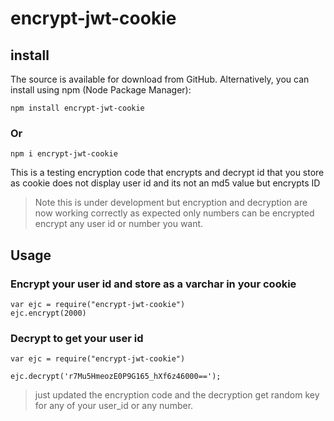 # encrypt-jwt-cookie

## install
<p>The source is available for download from GitHub. Alternatively, you can install using npm (Node Package Manager):</p>

```
npm install encrypt-jwt-cookie
```

### Or

```
npm i encrypt-jwt-cookie
```

<p>This is a testing encryption code that encrypts and decrypt id that you store as cookie does not display user id and its not an md5 value but encrypts ID</p>

>Note this is under development but encryption and decryption are now working correctly as expected only numbers can be encrypted encrypt any user id or number you want.
## Usage

### Encrypt your user id and store as a varchar in your cookie
```
var ejc = require("encrypt-jwt-cookie")
ejc.encrypt(2000)
```
### Decrypt to get your user id
```
var ejc = require("encrypt-jwt-cookie")
 
ejc.decrypt('r7Mu5HmeozE0P9G165_hXf6z46000==');
```

>just updated the encryption code and the decryption get random key for any of your user_id or any number.
